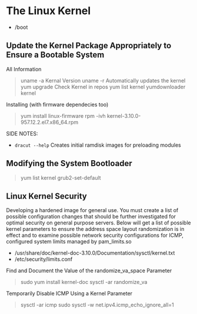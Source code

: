 # The Linux Kernel

- /boot

## Update the Kernel Package Appropriately to Ensure a Bootable System

All Information
> uname -a
Kernal Version
> uname -r
Automatically updates the kernel
> yum upgrade
Check Kernel in repos
> yum list kernel
> yumdownloader kernel

Installing (with firmware dependecies too)
> yum install linux-firmware
> rpm -ivh kernel-3.10.0-957.12.2.el7.x86_64.rpm

SIDE NOTES:

- `dracut --help` Creates initial ramdisk images for preloading modules

## Modifying the System Bootloader

> yum list kernel
> grub2-set-default

## Linux Kernel Security

Developing a hardened image for general use. You must create a list of possible configuration changes that should be further investigated for optimal security on general purpose servers. Below will get a list of possible kernel parameters to ensure the address space layout randomization is in effect and to examine possible network security configurations for ICMP, configured system limits managed by pam_limits.so

- /usr/share/doc/kernel-doc-3.10.0/Documentation/sysctl/kernel.txt
- /etc/security/limits.conf

Find and Document the Value of the randomize_va_space Parameter
> sudo yum install kernel-doc
> sysctl -ar randomize_va

Temporarily Disable ICMP Using a Kernel Parameter
> sysctl -ar icmp
> sudo sysctl -w net.ipv4.icmp_echo_ignore_all=1